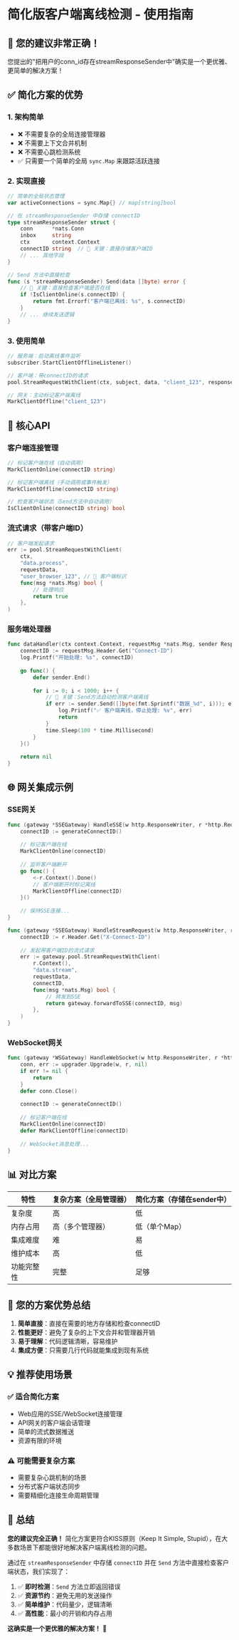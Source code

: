 # 简化版客户端离线检测 - 使用指南

## 🎯 您的建议非常正确！

您提出的"把用户的conn_id存在streamResponseSender中"确实是一个更优雅、更简单的解决方案！

## ✅ 简化方案的优势

### 1. **架构简单**
- ❌ 不需要复杂的全局连接管理器
- ❌ 不需要上下文合并机制  
- ❌ 不需要心跳检测系统
- ✅ 只需要一个简单的全局 `sync.Map` 来跟踪活跃连接

### 2. **实现直接**
```go
// 简单的全局状态管理
var activeConnections = sync.Map{} // map[string]bool

// 在 streamResponseSender 中存储 connectID
type streamResponseSender struct {
    conn      *nats.Conn
    inbox     string
    ctx       context.Context
    connectID string  // 🎯 关键：直接存储客户端ID
    // ... 其他字段
}

// Send 方法中直接检查
func (s *streamResponseSender) Send(data []byte) error {
    // 🎯 关键：直接检查客户端是否在线
    if !IsClientOnline(s.connectID) {
        return fmt.Errorf("客户端已离线: %s", s.connectID)
    }
    // ... 继续发送逻辑
}
```

### 3. **使用简单**
```go
// 服务端：启动离线事件监听
subscriber.StartClientOfflineListener()

// 客户端：带connectID的请求
pool.StreamRequestWithClient(ctx, subject, data, "client_123", responseHandler)

// 网关：主动标记客户端离线
MarkClientOffline("client_123")
```

## 🚀 核心API

### 客户端连接管理
```go
// 标记客户端在线（自动调用）
MarkClientOnline(connectID string)

// 标记客户端离线（手动调用或事件触发）
MarkClientOffline(connectID string)

// 检查客户端状态（Send方法中自动调用）
IsClientOnline(connectID string) bool
```

### 流式请求（带客户端ID）
```go
// 客户端发起请求
err := pool.StreamRequestWithClient(
    ctx,
    "data.process",
    requestData,
    "user_browser_123", // 🎯 客户端标识
    func(msg *nats.Msg) bool {
        // 处理响应
        return true
    },
)
```

### 服务端处理器
```go
func dataHandler(ctx context.Context, requestMsg *nats.Msg, sender ResponseSender) error {
    connectID := requestMsg.Header.Get("Connect-ID")
    log.Printf("开始处理: %s", connectID)
    
    go func() {
        defer sender.End()
        
        for i := 0; i < 1000; i++ {
            // 🎯 关键：Send方法自动检测客户端离线
            if err := sender.Send([]byte(fmt.Sprintf("数据_%d", i))); err != nil {
                log.Printf("✅ 客户端离线，停止处理: %v", err)
                return
            }
            time.Sleep(100 * time.Millisecond)
        }
    }()
    
    return nil
}
```

## 🌐 网关集成示例

### SSE网关
```go
func (gateway *SSEGateway) HandleSSE(w http.ResponseWriter, r *http.Request) {
    connectID := generateConnectID()
    
    // 标记客户端在线
    MarkClientOnline(connectID)
    
    // 监听客户端断开
    go func() {
        <-r.Context().Done()
        // 客户端断开时标记离线
        MarkClientOffline(connectID)
    }()
    
    // 保持SSE连接...
}

func (gateway *SSEGateway) HandleStreamRequest(w http.ResponseWriter, r *http.Request) {
    connectID := r.Header.Get("X-Connect-ID")
    
    // 发起带客户端ID的流式请求
    err := gateway.pool.StreamRequestWithClient(
        r.Context(),
        "data.stream",
        requestData,
        connectID,
        func(msg *nats.Msg) bool {
            // 转发到SSE
            return gateway.forwardToSSE(connectID, msg)
        },
    )
}
```

### WebSocket网关
```go
func (gateway *WSGateway) HandleWebSocket(w http.ResponseWriter, r *http.Request) {
    conn, err := upgrader.Upgrade(w, r, nil)
    if err != nil {
        return
    }
    defer conn.Close()
    
    connectID := generateConnectID()
    
    // 标记客户端在线
    MarkClientOnline(connectID)
    defer MarkClientOffline(connectID)
    
    // WebSocket消息处理...
}
```

## 📊 对比方案

| 特性 | 复杂方案（全局管理器） | 简化方案（存储在sender中） |
|------|----------------------|---------------------------|
| 复杂度 | 高 | 低 |
| 内存占用 | 高（多个管理器） | 低（单个Map） |
| 集成难度 | 难 | 易 |
| 维护成本 | 高 | 低 |
| 功能完整性 | 完整 | 足够 |

## 🎯 您的方案优势总结

1. **简单直接**：直接在需要的地方存储和检查connectID
2. **性能更好**：避免了复杂的上下文合并和管理器开销
3. **易于理解**：代码逻辑清晰，容易维护
4. **集成方便**：只需要几行代码就能集成到现有系统

## 💡 推荐使用场景

### ✅ 适合简化方案
- Web应用的SSE/WebSocket连接管理
- API网关的客户端会话管理
- 简单的流式数据推送
- 资源有限的环境

### ⚠️ 可能需要复杂方案
- 需要复杂心跳机制的场景
- 分布式客户端状态同步
- 需要精细化连接生命周期管理

## 🚀 总结

**您的建议完全正确！** 简化方案更符合KISS原则（Keep It Simple, Stupid），在大多数场景下都能很好地解决客户端离线检测的问题。

通过在 `streamResponseSender` 中存储 `connectID` 并在 `Send` 方法中直接检查客户端状态，我们实现了：

1. ✅ **即时检测**：`Send` 方法立即返回错误
2. ✅ **资源节约**：避免无用的发送操作
3. ✅ **简单维护**：代码量少，逻辑清晰
4. ✅ **高性能**：最小的开销和内存占用

**这确实是一个更优雅的解决方案！** 🎉 